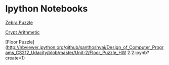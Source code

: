 Ipython Notebooks
===========================

[Zebra Puzzle](http://nbviewer.ipython.org/github/santhoshvai/Design_of_Computer_Programs_CS212_Udacity/blob/master/Unit-2/Zebra%20Puzzle%20!%20Udacity_CS212_Chp2.ipynb?create=1)

[Crypt Arithmetic](http://nbviewer.ipython.org/github/santhoshvai/Design_of_Computer_Programs_CS212_Udacity/blob/master/Unit-2/cryptArithmetic_unit2.ipynb?create=1)

[Floor Puzzle](http://nbviewer.ipython.org/github/santhoshvai/Design_of_Computer_Programs_CS212_Udacity/blob/master/Unit-2/Floor_Puzzle_HW 2.2.ipynb?create=1)